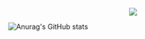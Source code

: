<p align="center">
  <img src="https://i.imgur.com/upTUMAf.png" />
</p>

![Anurag's GitHub stats](https://github-readme-stats.vercel.app/api?username=willtanoe&show_icons=true&theme=transparent)


